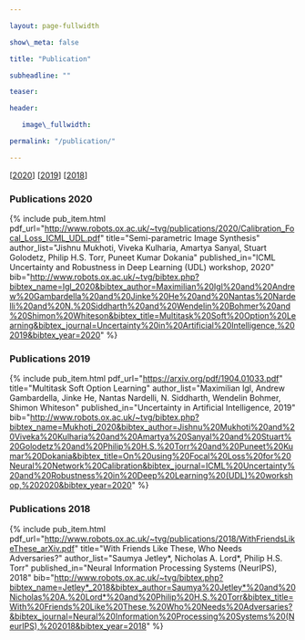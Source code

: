 ```yaml
---

layout: page-fullwidth

show\_meta: false

title: "Publication"

subheadline: ""

teaser: 

header:

   image\_fullwidth: 

permalink: "/publication/"

---
```


[[2020][1]]	[[2019][2]] [[2018][3]]

<h3 class="section-title" id="2020">Publications 2020</h3>

{%  include pub_item.html 
    pdf_url="http://www.robots.ox.ac.uk/~tvg/publications/2020/Calibration_Focal_Loss_ICML_UDL.pdf"
    title="Semi-parametric Image Synthesis" 
    author_list="Jishnu Mukhoti, Viveka Kulharia, Amartya Sanyal, Stuart Golodetz, Philip H.S. Torr, Puneet Kumar Dokania"
    published_in="ICML Uncertainty and Robustness in Deep Learning (UDL) workshop, 2020"
    bib="http://www.robots.ox.ac.uk/~tvg/bibtex.php?bibtex_name=Igl_2020&bibtex_author=Maximilian%20Igl%20and%20Andrew%20Gambardella%20and%20Jinke%20He%20and%20Nantas%20Nardelli%20and%20N.%20Siddharth%20and%20Wendelin%20Bohmer%20and%20Shimon%20Whiteson&bibtex_title=Multitask%20Soft%20Option%20Learning&bibtex_journal=Uncertainty%20in%20Artificial%20Intelligence,%202019&bibtex_year=2020"
%}    

<h3 class="section-title" id="2019">Publications 2019</h3>


{%  include pub_item.html 
    pdf_url="https://arxiv.org/pdf/1904.01033.pdf"
    title="Multitask Soft Option Learning" 
    author_list="Maximilian Igl, Andrew Gambardella, Jinke He, Nantas Nardelli, N. Siddharth, Wendelin Bohmer, Shimon Whiteson"
    published_in="Uncertainty in Artificial Intelligence, 2019"
    bib="http://www.robots.ox.ac.uk/~tvg/bibtex.php?bibtex_name=Mukhoti_2020&bibtex_author=Jishnu%20Mukhoti%20and%20Viveka%20Kulharia%20and%20Amartya%20Sanyal%20and%20Stuart%20Golodetz%20and%20Philip%20H.S.%20Torr%20and%20Puneet%20Kumar%20Dokania&bibtex_title=On%20using%20Focal%20Loss%20for%20Neural%20Network%20Calibration&bibtex_journal=ICML%20Uncertainty%20and%20Robustness%20in%20Deep%20Learning%20(UDL)%20workshop,%202020&bibtex_year=2020"
%}

<h3 class="section-title" id="2018">Publications 2018</h3>


{%  include pub_item.html 
    pdf_url="http://www.robots.ox.ac.uk/~tvg/publications/2018/WithFriendsLikeThese_arXiv.pdf"
    title="With Friends Like These, Who Needs Adversaries?" 
    author_list="Saumya Jetley*, Nicholas A. Lord*, Philip H.S. Torr"
    published_in="Neural Information Processing Systems (NeurIPS), 2018"
    bib="http://www.robots.ox.ac.uk/~tvg/bibtex.php?bibtex_name=Jetley*_2018&bibtex_author=Saumya%20Jetley*%20and%20Nicholas%20A.%20Lord*%20and%20Philip%20H.S.%20Torr&bibtex_title=With%20Friends%20Like%20These,%20Who%20Needs%20Adversaries?&bibtex_journal=Neural%20Information%20Processing%20Systems%20(NeurIPS),%202018&bibtex_year=2018"
%}


[1]:	/publication/#2020
[2]:	/publication/#2019
[3]:    /publication/#2018